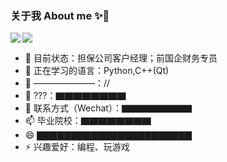 ### 关于我 About me ✨👋


<!--[![InfinityEx's GitHub stats]-->
<img src="https://github-readme-stats.vercel.app/api?username=InfinityEx" align="left">
<img src="https://github-readme-stats.vercel.app/api/top-langs/?username=InfinityEx&layout=compact" align="center">

- 🔭 目前状态：担保公司客户经理；前国企财务专员
- 🌱 正在学习的语言：Python,C++(Qt)
- 👯 ———————：//
- 🤔 ???：▇▇▇▇▇▇▇▇
- 💬 联系方式（Wechat）：▇▇▇▇▇▇▇▇
- 📫 毕业院校：▇▇▇▇▇▇▇▇
- 😄 ▇▇▇▇▇▇▇▇▇▇▇▇▇▇▇▇▇▇▇▇▇▇▇
- ⚡ 兴趣爱好：编程、玩游戏
<!--**InfinityEx/InfinityEx** is a ✨ _special_ ✨ repository because its `README.md` (this file) appears on your GitHub profile.-->
